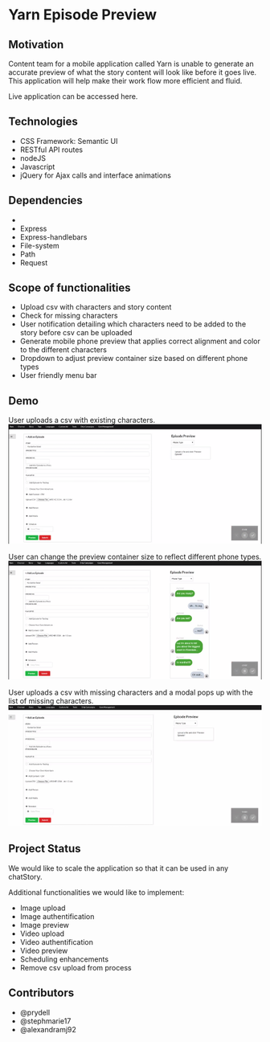 # Yarn Episode Preview

## Motivation

Content team for a mobile application called Yarn is unable to generate an accurate preview of what the story content will look like before it goes live. This application will help make their work flow more efficient and fluid.

Live application can be accessed here.

## Technologies

- CSS Framework: Semantic UI 
- RESTful API routes
- nodeJS
- Javascript
- jQuery for Ajax calls and interface animations


## Dependencies
- 
- Express
- Express-handlebars
- File-system
- Path
- Request

## Scope of functionalities

- Upload csv with characters and story content
- Check for missing characters 
- User notification detailing which characters need to be added to the story before csv can be uploaded
- Generate mobile phone preview that applies correct alignment and color to the different characters
- Dropdown to adjust preview container size based on different phone types
- User friendly menu bar

## Demo

User uploads a csv with existing characters. 
![Preview](demo/regular-upload.gif)


User can change the preview container size to reflect different phone types.
![Preview size](demo/Screen-size.gif)

User uploads a csv with missing characters and a modal pops up with the list of missing characters.
![Missing characters](demo/missing-characters.gif)


## Project Status

We would like to scale the application so that it can be used in any chatStory.

Additional functionalities we would like to implement:

- Image upload
- Image authentification
- Image preview
- Video upload
- Video authentification
- Video preview
- Scheduling enhancements
- Remove csv upload from process

## Contributors

- @prydell
- @stephmarie17
- @alexandramj92
